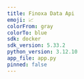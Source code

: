 ```yaml
---
title: Finoxa Data Api
emoji: 📈
colorFrom: gray
colorTo: blue
sdk: docker
sdk_version: 5.33.2
python_version: 3.12.10
app_file: app.py
pinned: false
---
```

